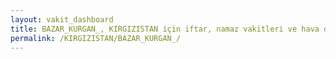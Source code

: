 ```yaml
---
layout: vakit_dashboard
title: BAZAR_KURGAN_, KIRGIZISTAN için iftar, namaz vakitleri ve hava durumu - ilçe/eyalet seç
permalink: /KIRGIZISTAN/BAZAR_KURGAN_/
---
```


<script type="text/javascript">
  var GLOBAL_COUNTRY = 'KIRGIZISTAN';
  var GLOBAL_CITY = 'BAZAR_KURGAN_';
  var GLOBAL_STATE = '';
  var lat = 72;
  var lon = 21;
</script>
